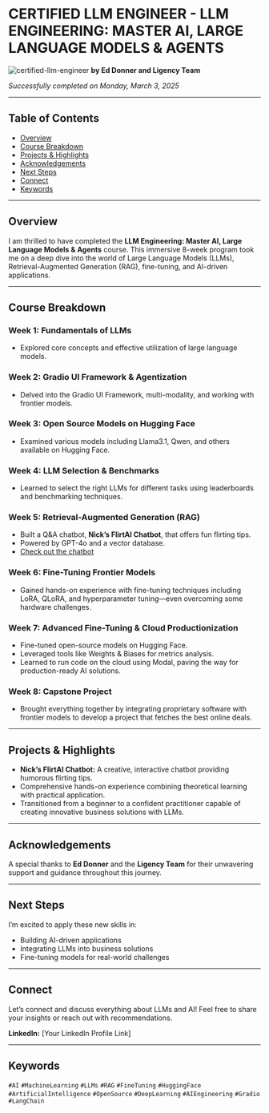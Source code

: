 # CERTIFIED LLM ENGINEER - LLM ENGINEERING: MASTER AI, LARGE LANGUAGE MODELS & AGENTS

![certified-llm-engineer](https://github.com/LLM_Engineering-Course-Completion-UC-8a188510-a911-4d0d-a5a6-e51a89f3ed02.jpg?raw=true)
**by Ed Donner and Ligency Team**

_Successfully completed on Monday, March 3, 2025_

---

## Table of Contents

- [Overview](#overview)
- [Course Breakdown](#course-breakdown)
- [Projects & Highlights](#projects--highlights)
- [Acknowledgements](#acknowledgements)
- [Next Steps](#next-steps)
- [Connect](#connect)
- [Keywords](#keywords)

---

## Overview

I am thrilled to have completed the **LLM Engineering: Master AI, Large Language Models & Agents** course. This immersive 8-week program took me on a deep dive into the world of Large Language Models (LLMs), Retrieval-Augmented Generation (RAG), fine-tuning, and AI-driven applications.

---

## Course Breakdown

### Week 1: Fundamentals of LLMs

- Explored core concepts and effective utilization of large language models.

### Week 2: Gradio UI Framework & Agentization

- Delved into the Gradio UI Framework, multi-modality, and working with frontier models.

### Week 3: Open Source Models on Hugging Face

- Examined various models including Llama3.1, Qwen, and others available on Hugging Face.

### Week 4: LLM Selection & Benchmarks

- Learned to select the right LLMs for different tasks using leaderboards and benchmarking techniques.

### Week 5: Retrieval-Augmented Generation (RAG)

- Built a Q&A chatbot, **Nick’s FlirtAI Chatbot**, that offers fun flirting tips.
- Powered by GPT-4o and a vector database.
- [Check out the chatbot](https://lnkd.in/dhX_Mg9N)

### Week 6: Fine-Tuning Frontier Models

- Gained hands-on experience with fine-tuning techniques including LoRA, QLoRA, and hyperparameter tuning—even overcoming some hardware challenges.

### Week 7: Advanced Fine-Tuning & Cloud Productionization

- Fine-tuned open-source models on Hugging Face.
- Leveraged tools like Weights & Biases for metrics analysis.
- Learned to run code on the cloud using Modal, paving the way for production-ready AI solutions.

### Week 8: Capstone Project

- Brought everything together by integrating proprietary software with frontier models to develop a project that fetches the best online deals.

---

## Projects & Highlights

- **Nick’s FlirtAI Chatbot:** A creative, interactive chatbot providing humorous flirting tips.
- Comprehensive hands-on experience combining theoretical learning with practical application.
- Transitioned from a beginner to a confident practitioner capable of creating innovative business solutions with LLMs.

---

## Acknowledgements

A special thanks to **Ed Donner** and the **Ligency Team** for their unwavering support and guidance throughout this journey.

---

## Next Steps

I’m excited to apply these new skills in:

- Building AI-driven applications
- Integrating LLMs into business solutions
- Fine-tuning models for real-world challenges

---

## Connect

Let’s connect and discuss everything about LLMs and AI! Feel free to share your insights or reach out with recommendations.

**LinkedIn:** [Your LinkedIn Profile Link]

---

## Keywords

`#AI` `#MachineLearning` `#LLMs` `#RAG` `#FineTuning` `#HuggingFace` `#ArtificialIntelligence` `#OpenSource` `#DeepLearning` `#AIEngineering` `#Gradio` `#LangChain`
